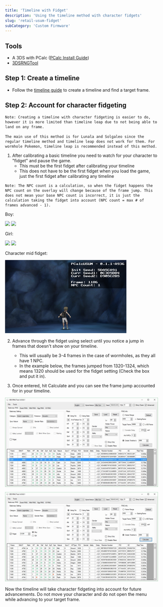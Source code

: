 ```yaml
---
title: 'Timeline with Fidget'
description: 'Using the timeline method with character fidgets'
slug: 'retail-usum-fidget'
subCategory: 'Custom Firmware'
---
```


## Tools

- A 3DS with PCalc ([PCalc Install Guide](https://www.pokemonrng.com/misc-3ds-installing-pcalc))
- [3DSRNGTool](https://github.com/wwwwwwzx/3DSRNGTool/releases)

## Step 1: Create a timeline

- Follow the [timeline guide](https://www.pokemonrng.com/retail-usum-timeline) to create a timeline and find a target frame.

## Step 2: Account for character fidgeting

```
Note: Creating a timeline with character fidgeting is easier to do, however it is more limited than timeline leap due to not being able to land on any frame.

The main use of this method is for Lunala and Solgaleo since the regular timeline method and timeline leap does not work for them. For wormhole Pokemon, timeline leap is recommended instead of this method.
```

1. After calibrating a basic timeline you need to watch for your character to "fidget" and pause the game.
   - This must be the first fidget after calibrating your timeline
   - This does not have to be the first fidget when you load the game, just the first fidget after calibrating any timeline

```
Note: The NPC count is a calculation, so when the fidget happens the NPC count on the overlay will change because of the frame jump. This does not mean your base NPC count is incorrect, it is just the calculation taking the fidget into account (NPC count = max # of frames advanced - 1).
```

Boy:

![](https://camo.githubusercontent.com/6319d400d9f87d6dceda41b36caad2bc2a03d905/68747470733a2f2f692e696d6775722e636f6d2f6d41794a3149372e676966) ![](https://camo.githubusercontent.com/dfd85f146d791e87030b5c402100fb64ea711837/68747470733a2f2f692e696d6775722e636f6d2f62587a704d42702e676966)

Girl:

![](https://camo.githubusercontent.com/783ad84d0ba843a82f8ceae7224f88d12278a35c/68747470733a2f2f692e696d6775722e636f6d2f637735787770432e676966) ![](https://camo.githubusercontent.com/4d46716f6dbda58e43acbb7a4837644e6b99bfd9/68747470733a2f2f692e696d6775722e636f6d2f4e6c78337278452e676966)

Character mid fidget:

![Fidget](../../images/UltraSun-UltraMoon/Fidget-Timeline/Fidget.png)

2. Advance through the fidget using select until you notice a jump in frames that doesn't show on your timeline.

   - This will usually be 3-4 frames in the case of wormholes, as they all have 1 NPC.
   - In the example below, the frames jumped from 1320-1324, which means 1320 should be used for the fidget setting (Check the box and put it in).

3. Once entered, hit Calculate and you can see the frame jump accounted for in your timeline.

![Before Fidget](../../images/UltraSun-UltraMoon/Fidget-Timeline/Before.jpg)

![After Fidget](../../images/UltraSun-UltraMoon/Fidget-Timeline/After.jpg)

Now the timeline will take character fidgeting into account for future advancements. Do not move your character and do not open the menu while advancing to your target frame.
